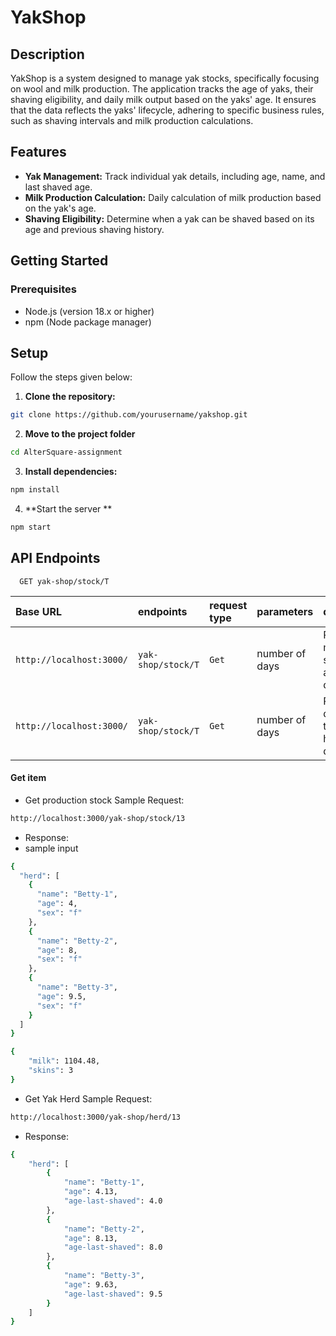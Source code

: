 # YakShop

## Description

YakShop is a system designed to manage yak stocks, specifically focusing on wool and milk production. The application tracks the age of yaks, their shaving eligibility, and daily milk output based on the yaks' age. It ensures that the data reflects the yaks' lifecycle, adhering to specific business rules, such as shaving intervals and milk production calculations.

## Features

- **Yak Management:** Track individual yak details, including age, name, and last shaved age.
- **Milk Production Calculation:** Daily calculation of milk production based on the yak's age.
- **Shaving Eligibility:** Determine when a yak can be shaved based on its age and previous shaving history.

## Getting Started

### Prerequisites

- Node.js (version 18.x or higher)
- npm (Node package manager)

## Setup

Follow the steps given below:

1. **Clone the repository:**

```bash
git clone https://github.com/yourusername/yakshop.git
```

2. **Move to the project folder**

```bash
cd AlterSquare-assignment
```

3. **Install dependencies:**

```bash
npm install
```

4. **Start the server **

```bash
npm start
```

## API Endpoints

```http
  GET yak-shop/stock/T
```

| Base URL                 | endpoints          | request type | parameters     | description                                       |
| :----------------------- | :----------------- | :----------- | :------------- | :------------------------------------------------ |
| `http://localhost:3000/` | `yak-shop/stock/T` | `Get`        | number of days | Returns the milk and skin stock after T days.     |
| `http://localhost:3000/` | `yak-shop/stock/T` | `Get`        | number of days | Returns the details of the yak herd after T days. |

#### Get item

- Get production stock Sample Request:

```bash
http://localhost:3000/yak-shop/stock/13
```

- Response:
- sample input

```bash
{
  "herd": [
    {
      "name": "Betty-1",
      "age": 4,
      "sex": "f"
    },
    {
      "name": "Betty-2",
      "age": 8,
      "sex": "f"
    },
    {
      "name": "Betty-3",
      "age": 9.5,
      "sex": "f"
    }
  ]
}

```

```bash
{
    "milk": 1104.48,
    "skins": 3
}
```

- Get Yak Herd Sample Request:

```bash
http://localhost:3000/yak-shop/herd/13
```

- Response:

```bash
{
    "herd": [
        {
            "name": "Betty-1",
            "age": 4.13,
            "age-last-shaved": 4.0
        },
        {
            "name": "Betty-2",
            "age": 8.13,
            "age-last-shaved": 8.0
        },
        {
            "name": "Betty-3",
            "age": 9.63,
            "age-last-shaved": 9.5
        }
    ]
}

```

